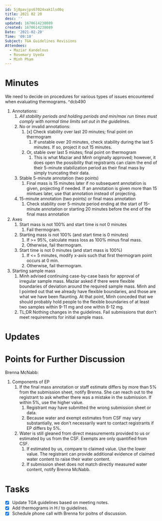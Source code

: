 ```yaml
---
id: 5j8pavjps67024xak1lsd0q
title: 2021 02 20
desc: ''
updated: 1670614238089
created: 1670614238089
Date: '2021-02-20'
Time: '09:10'
Subject: TGA Guidelines Revisions
Attendees:
  - Maziar Kandelous
  - Rosemary Uyeda
  - Minh Pham
---
```



# Minutes
We need to decide on procedures for various types of issues encountered when evaluating thermograms. ^dcb490

1. Annotations:
    1. *All stability periods and holding periods and min/max run times must comply with normal time limits set out in the guidelines.*
    2. No or invalid annotations:
        1. [x] Check stability over last 20 minutes; final point on thermogram
            1. If unstable over 20 minutes, check stability during the last 5 minutes. If so, project it out 15 minutes.
        2. Or, stable over last 5 miutes; final point on thermogram
            1. This is what Maziar and Minh originally approved; however, it does open the possibility that registrants can claim the end of their 5-minute stabilization period as their final mass by simply truncating their data.
    3. Stable 5-minute annotation (two points) 
        1. Final mass is 15 minutes later if no subsequent annotation is given, projecting if needed. If an annotation is given more than 15 mintues later, use that annotation instead of projecting.
    4. 15-minute annotation (two points) or final mass annotation
        1. Check stability over 5-minute period ending at the start of 15-minute annotation or starting 20 minutes before the end of the final mass annotation
2. Axes
    1. Start mass is not 100% and start time is not 0 minutes
        1. Fail thermogram.
    2. Starting mass is not 100% (and start time is 0 minutes)
        1. If >= 95%, calculate mass loss as 100% minus final mass.     
        2. Otherwise, fail thermogram.
    3. Start time is not 0 minutes (and start mass is 100%)
        1. If <= 5 minutes, modify x-axis such that first thermogram point occurs at 0 min. 
        2. Otherwise, fail thermogram.
3. Starting sample mass
    1. Minh advised continuing case-by-case basis for approval of irregular sample mass. Maziar asked if there were flexible boundaries of deviation around the required sample mass. Minh and I pointed out that we already have flexible boundaries, and those are what we have been flaunting. At that point, Minh conceded that we should probably hold people to the flexible boundaries of at least two samples within 9-11 mg and one within 8-12 mg. 
    2. TL;DR Nothing changes in the guidelines. Fail submissions that don't meet requirements for initial sample mass.
# Updates
# Points for Further Discussion
Brenna McNabb:
1. Components of EP
    1. If the final mass annotation or staff estimate differs by more than 5% from the submission sheet, notify Brenna. She can reach out to the registrant to ask whether there was a mistake in the submission. If within 5%, use the higher value.       
        1. Registrant may have submitted the wrong submission sheet or data. 
        2. Because water and exempt estimates from CSF may vary substantially, we don't necessarily want to contact registrants if EP differs by 5%. 
    2. Water is still gleaned from direct measurements provided to us or estimated by us from the CSF. Exempts are only quantified from CSF.
        1. If estimated by us, compare to claimed value. Use the lower value. The registrant can provide additional evidence of claimed water content to raise their water content. 
        2. If submission sheet does not match directly measured water content, notify Brenna McNabb.
# Tasks
- [x] Update TGA guidelines based on meeting notes.
- [x] Add thermograms in H:/ to guidelines.
- [x] Schedule phone call with Brenna for poitns of discussion.